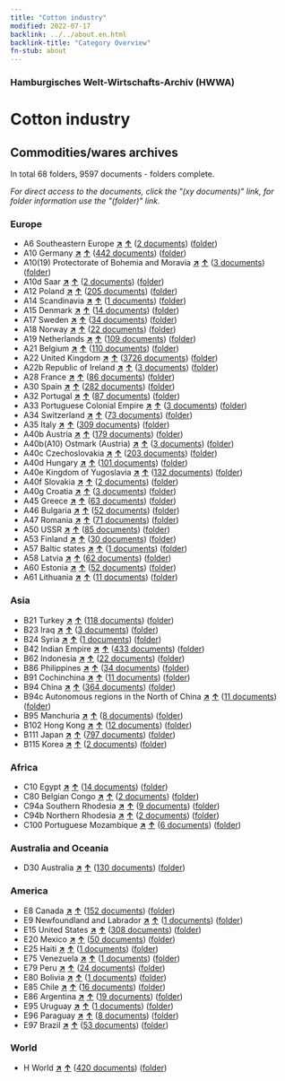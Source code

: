 ```yaml
---
title: "Cotton industry"
modified: 2022-07-17
backlink: ../../about.en.html
backlink-title: "Category Overview"
fn-stub: about
---
```


### Hamburgisches Welt-Wirtschafts-Archiv (HWWA)

# Cotton industry&#160; 







## Commodities/wares archives





In total 68 folders, 9597 documents - folders complete.

_For direct access to the documents, click the "(xy documents)" link, for folder information use the "(folder)" link._



### Europe

- A6 Southeastern Europe [**&nearr;**](../../../geo/i/140900/about.en.html "Southeastern Europe (all folders)") [**&uarr;**](../../../geo/about.en.html#A6 "Country category system") (<a href="https://pm20.zbw.eu/iiifview/folder/wa/142091,140900" title="about: Cotton industry : Southeastern Europe" target="_blank">2 documents</a>) ([folder](../../../../folder/wa/1420xx/142091/1409xx/140900/about.en.html))
- A10 Germany [**&nearr;**](../../../geo/i/126128/about.en.html "Germany (all folders)") [**&uarr;**](../../../geo/about.en.html#A10 "Country category system") (<a href="https://pm20.zbw.eu/iiifview/folder/wa/142091,126128" title="about: Cotton industry : Germany" target="_blank">442 documents</a>) ([folder](../../../../folder/wa/1420xx/142091/1261xx/126128/about.en.html))
- A10(19) Protectorate of Bohemia and Moravia [**&nearr;**](../../../geo/i/140098/about.en.html "Protectorate of Bohemia and Moravia (all folders)") [**&uarr;**](../../../geo/about.en.html#A10(19) "Country category system") (<a href="https://pm20.zbw.eu/iiifview/folder/wa/142091,140098" title="about: Cotton industry : Protectorate of Bohemia and Moravia" target="_blank">3 documents</a>) ([folder](../../../../folder/wa/1420xx/142091/1400xx/140098/about.en.html))
- A10d Saar [**&nearr;**](../../../geo/i/140938/about.en.html "Saar (all folders)") [**&uarr;**](../../../geo/about.en.html#A10d "Country category system") (<a href="https://pm20.zbw.eu/iiifview/folder/wa/142091,140938" title="about: Cotton industry : Saar" target="_blank">2 documents</a>) ([folder](../../../../folder/wa/1420xx/142091/1409xx/140938/about.en.html))
- A12 Poland [**&nearr;**](../../../geo/i/140962/about.en.html "Poland (all folders)") [**&uarr;**](../../../geo/about.en.html#A12 "Country category system") (<a href="https://pm20.zbw.eu/iiifview/folder/wa/142091,140962" title="about: Cotton industry : Poland" target="_blank">205 documents</a>) ([folder](../../../../folder/wa/1420xx/142091/1409xx/140962/about.en.html))
- A14 Scandinavia [**&nearr;**](../../../geo/i/140965/about.en.html "Scandinavia (all folders)") [**&uarr;**](../../../geo/about.en.html#A14 "Country category system") (<a href="https://pm20.zbw.eu/iiifview/folder/wa/142091,140965" title="about: Cotton industry : Scandinavia" target="_blank">1 documents</a>) ([folder](../../../../folder/wa/1420xx/142091/1409xx/140965/about.en.html))
- A15 Denmark [**&nearr;**](../../../geo/i/141739/about.en.html "Denmark (all folders)") [**&uarr;**](../../../geo/about.en.html#A15 "Country category system") (<a href="https://pm20.zbw.eu/iiifview/folder/wa/142091,141739" title="about: Cotton industry : Denmark" target="_blank">14 documents</a>) ([folder](../../../../folder/wa/1420xx/142091/1417xx/141739/about.en.html))
- A17 Sweden [**&nearr;**](../../../geo/i/140968/about.en.html "Sweden (all folders)") [**&uarr;**](../../../geo/about.en.html#A17 "Country category system") (<a href="https://pm20.zbw.eu/iiifview/folder/wa/142091,140968" title="about: Cotton industry : Sweden" target="_blank">34 documents</a>) ([folder](../../../../folder/wa/1420xx/142091/1409xx/140968/about.en.html))
- A18 Norway [**&nearr;**](../../../geo/i/140969/about.en.html "Norway (all folders)") [**&uarr;**](../../../geo/about.en.html#A18 "Country category system") (<a href="https://pm20.zbw.eu/iiifview/folder/wa/142091,140969" title="about: Cotton industry : Norway" target="_blank">22 documents</a>) ([folder](../../../../folder/wa/1420xx/142091/1409xx/140969/about.en.html))
- A19 Netherlands [**&nearr;**](../../../geo/i/140970/about.en.html "Netherlands (all folders)") [**&uarr;**](../../../geo/about.en.html#A19 "Country category system") (<a href="https://pm20.zbw.eu/iiifview/folder/wa/142091,140970" title="about: Cotton industry : Netherlands" target="_blank">109 documents</a>) ([folder](../../../../folder/wa/1420xx/142091/1409xx/140970/about.en.html))
- A21 Belgium [**&nearr;**](../../../geo/i/140972/about.en.html "Belgium (all folders)") [**&uarr;**](../../../geo/about.en.html#A21 "Country category system") (<a href="https://pm20.zbw.eu/iiifview/folder/wa/142091,140972" title="about: Cotton industry : Belgium" target="_blank">110 documents</a>) ([folder](../../../../folder/wa/1420xx/142091/1409xx/140972/about.en.html))
- A22 United Kingdom [**&nearr;**](../../../geo/i/140974/about.en.html "United Kingdom (all folders)") [**&uarr;**](../../../geo/about.en.html#A22 "Country category system") (<a href="https://pm20.zbw.eu/iiifview/folder/wa/142091,140974" title="about: Cotton industry : United Kingdom" target="_blank">3726 documents</a>) ([folder](../../../../folder/wa/1420xx/142091/1409xx/140974/about.en.html))
- A22b Republic of Ireland [**&nearr;**](../../../geo/i/140976/about.en.html "Republic of Ireland (all folders)") [**&uarr;**](../../../geo/about.en.html#A22b "Country category system") (<a href="https://pm20.zbw.eu/iiifview/folder/wa/142091,140976" title="about: Cotton industry : Republic of Ireland" target="_blank">3 documents</a>) ([folder](../../../../folder/wa/1420xx/142091/1409xx/140976/about.en.html))
- A28 France [**&nearr;**](../../../geo/i/140982/about.en.html "France (all folders)") [**&uarr;**](../../../geo/about.en.html#A28 "Country category system") (<a href="https://pm20.zbw.eu/iiifview/folder/wa/142091,140982" title="about: Cotton industry : France" target="_blank">86 documents</a>) ([folder](../../../../folder/wa/1420xx/142091/1409xx/140982/about.en.html))
- A30 Spain [**&nearr;**](../../../geo/i/140984/about.en.html "Spain (all folders)") [**&uarr;**](../../../geo/about.en.html#A30 "Country category system") (<a href="https://pm20.zbw.eu/iiifview/folder/wa/142091,140984" title="about: Cotton industry : Spain" target="_blank">282 documents</a>) ([folder](../../../../folder/wa/1420xx/142091/1409xx/140984/about.en.html))
- A32 Portugal [**&nearr;**](../../../geo/i/140987/about.en.html "Portugal (all folders)") [**&uarr;**](../../../geo/about.en.html#A32 "Country category system") (<a href="https://pm20.zbw.eu/iiifview/folder/wa/142091,140987" title="about: Cotton industry : Portugal" target="_blank">87 documents</a>) ([folder](../../../../folder/wa/1420xx/142091/1409xx/140987/about.en.html))
- A33 Portuguese Colonial Empire [**&nearr;**](../../../geo/i/140988/about.en.html "Portuguese Colonial Empire (all folders)") [**&uarr;**](../../../geo/about.en.html#A33 "Country category system") (<a href="https://pm20.zbw.eu/iiifview/folder/wa/142091,140988" title="about: Cotton industry : Portuguese Colonial Empire" target="_blank">3 documents</a>) ([folder](../../../../folder/wa/1420xx/142091/1409xx/140988/about.en.html))
- A34 Switzerland [**&nearr;**](../../../geo/i/141007/about.en.html "Switzerland (all folders)") [**&uarr;**](../../../geo/about.en.html#A34 "Country category system") (<a href="https://pm20.zbw.eu/iiifview/folder/wa/142091,141007" title="about: Cotton industry : Switzerland" target="_blank">73 documents</a>) ([folder](../../../../folder/wa/1420xx/142091/1410xx/141007/about.en.html))
- A35 Italy [**&nearr;**](../../../geo/i/141008/about.en.html "Italy (all folders)") [**&uarr;**](../../../geo/about.en.html#A35 "Country category system") (<a href="https://pm20.zbw.eu/iiifview/folder/wa/142091,141008" title="about: Cotton industry : Italy" target="_blank">309 documents</a>) ([folder](../../../../folder/wa/1420xx/142091/1410xx/141008/about.en.html))
- A40b Austria [**&nearr;**](../../../geo/i/141731/about.en.html "Austria (all folders)") [**&uarr;**](../../../geo/about.en.html#A40b "Country category system") (<a href="https://pm20.zbw.eu/iiifview/folder/wa/142091,141731" title="about: Cotton industry : Austria" target="_blank">179 documents</a>) ([folder](../../../../folder/wa/1420xx/142091/1417xx/141731/about.en.html))
- A40b(A10) Ostmark (Austria) [**&nearr;**](../../../geo/i/163025/about.en.html "Ostmark (Austria) (all folders)") [**&uarr;**](../../../geo/about.en.html#A40b(A10) "Country category system") (<a href="https://pm20.zbw.eu/iiifview/folder/wa/142091,163025" title="about: Cotton industry : Ostmark (Austria)" target="_blank">3 documents</a>) ([folder](../../../../folder/wa/1420xx/142091/1630xx/163025/about.en.html))
- A40c Czechoslovakia [**&nearr;**](../../../geo/i/141022/about.en.html "Czechoslovakia (all folders)") [**&uarr;**](../../../geo/about.en.html#A40c "Country category system") (<a href="https://pm20.zbw.eu/iiifview/folder/wa/142091,141022" title="about: Cotton industry : Czechoslovakia" target="_blank">203 documents</a>) ([folder](../../../../folder/wa/1420xx/142091/1410xx/141022/about.en.html))
- A40d Hungary [**&nearr;**](../../../geo/i/141025/about.en.html "Hungary (all folders)") [**&uarr;**](../../../geo/about.en.html#A40d "Country category system") (<a href="https://pm20.zbw.eu/iiifview/folder/wa/142091,141025" title="about: Cotton industry : Hungary" target="_blank">101 documents</a>) ([folder](../../../../folder/wa/1420xx/142091/1410xx/141025/about.en.html))
- A40e Kingdom of Yugoslavia [**&nearr;**](../../../geo/i/141028/about.en.html "Kingdom of Yugoslavia (all folders)") [**&uarr;**](../../../geo/about.en.html#A40e "Country category system") (<a href="https://pm20.zbw.eu/iiifview/folder/wa/142091,141028" title="about: Cotton industry : Kingdom of Yugoslavia" target="_blank">132 documents</a>) ([folder](../../../../folder/wa/1420xx/142091/1410xx/141028/about.en.html))
- A40f Slovakia [**&nearr;**](../../../geo/i/141029/about.en.html "Slovakia (all folders)") [**&uarr;**](../../../geo/about.en.html#A40f "Country category system") (<a href="https://pm20.zbw.eu/iiifview/folder/wa/142091,141029" title="about: Cotton industry : Slovakia" target="_blank">2 documents</a>) ([folder](../../../../folder/wa/1420xx/142091/1410xx/141029/about.en.html))
- A40g Croatia [**&nearr;**](../../../geo/i/141030/about.en.html "Croatia (all folders)") [**&uarr;**](../../../geo/about.en.html#A40g "Country category system") (<a href="https://pm20.zbw.eu/iiifview/folder/wa/142091,141030" title="about: Cotton industry : Croatia" target="_blank">3 documents</a>) ([folder](../../../../folder/wa/1420xx/142091/1410xx/141030/about.en.html))
- A45 Greece [**&nearr;**](../../../geo/i/141037/about.en.html "Greece (all folders)") [**&uarr;**](../../../geo/about.en.html#A45 "Country category system") (<a href="https://pm20.zbw.eu/iiifview/folder/wa/142091,141037" title="about: Cotton industry : Greece" target="_blank">63 documents</a>) ([folder](../../../../folder/wa/1420xx/142091/1410xx/141037/about.en.html))
- A46 Bulgaria [**&nearr;**](../../../geo/i/141039/about.en.html "Bulgaria (all folders)") [**&uarr;**](../../../geo/about.en.html#A46 "Country category system") (<a href="https://pm20.zbw.eu/iiifview/folder/wa/142091,141039" title="about: Cotton industry : Bulgaria" target="_blank">52 documents</a>) ([folder](../../../../folder/wa/1420xx/142091/1410xx/141039/about.en.html))
- A47 Romania [**&nearr;**](../../../geo/i/141040/about.en.html "Romania (all folders)") [**&uarr;**](../../../geo/about.en.html#A47 "Country category system") (<a href="https://pm20.zbw.eu/iiifview/folder/wa/142091,141040" title="about: Cotton industry : Romania" target="_blank">71 documents</a>) ([folder](../../../../folder/wa/1420xx/142091/1410xx/141040/about.en.html))
- A50 USSR [**&nearr;**](../../../geo/i/141043/about.en.html "USSR (all folders)") [**&uarr;**](../../../geo/about.en.html#A50 "Country category system") (<a href="https://pm20.zbw.eu/iiifview/folder/wa/142091,141043" title="about: Cotton industry : USSR" target="_blank">85 documents</a>) ([folder](../../../../folder/wa/1420xx/142091/1410xx/141043/about.en.html))
- A53 Finland [**&nearr;**](../../../geo/i/141046/about.en.html "Finland (all folders)") [**&uarr;**](../../../geo/about.en.html#A53 "Country category system") (<a href="https://pm20.zbw.eu/iiifview/folder/wa/142091,141046" title="about: Cotton industry : Finland" target="_blank">30 documents</a>) ([folder](../../../../folder/wa/1420xx/142091/1410xx/141046/about.en.html))
- A57 Baltic states [**&nearr;**](../../../geo/i/141049/about.en.html "Baltic states (all folders)") [**&uarr;**](../../../geo/about.en.html#A57 "Country category system") (<a href="https://pm20.zbw.eu/iiifview/folder/wa/142091,141049" title="about: Cotton industry : Baltic states" target="_blank">1 documents</a>) ([folder](../../../../folder/wa/1420xx/142091/1410xx/141049/about.en.html))
- A58 Latvia [**&nearr;**](../../../geo/i/141050/about.en.html "Latvia (all folders)") [**&uarr;**](../../../geo/about.en.html#A58 "Country category system") (<a href="https://pm20.zbw.eu/iiifview/folder/wa/142091,141050" title="about: Cotton industry : Latvia" target="_blank">62 documents</a>) ([folder](../../../../folder/wa/1420xx/142091/1410xx/141050/about.en.html))
- A60 Estonia [**&nearr;**](../../../geo/i/141052/about.en.html "Estonia (all folders)") [**&uarr;**](../../../geo/about.en.html#A60 "Country category system") (<a href="https://pm20.zbw.eu/iiifview/folder/wa/142091,141052" title="about: Cotton industry : Estonia" target="_blank">52 documents</a>) ([folder](../../../../folder/wa/1420xx/142091/1410xx/141052/about.en.html))
- A61 Lithuania [**&nearr;**](../../../geo/i/141053/about.en.html "Lithuania (all folders)") [**&uarr;**](../../../geo/about.en.html#A61 "Country category system") (<a href="https://pm20.zbw.eu/iiifview/folder/wa/142091,141053" title="about: Cotton industry : Lithuania" target="_blank">11 documents</a>) ([folder](../../../../folder/wa/1420xx/142091/1410xx/141053/about.en.html))

### Asia

- B21 Turkey [**&nearr;**](../../../geo/i/141111/about.en.html "Turkey (all folders)") [**&uarr;**](../../../geo/about.en.html#B21 "Country category system") (<a href="https://pm20.zbw.eu/iiifview/folder/wa/142091,141111" title="about: Cotton industry : Turkey" target="_blank">118 documents</a>) ([folder](../../../../folder/wa/1420xx/142091/1411xx/141111/about.en.html))
- B23 Iraq [**&nearr;**](../../../geo/i/141113/about.en.html "Iraq (all folders)") [**&uarr;**](../../../geo/about.en.html#B23 "Country category system") (<a href="https://pm20.zbw.eu/iiifview/folder/wa/142091,141113" title="about: Cotton industry : Iraq" target="_blank">3 documents</a>) ([folder](../../../../folder/wa/1420xx/142091/1411xx/141113/about.en.html))
- B24 Syria [**&nearr;**](../../../geo/i/141114/about.en.html "Syria (all folders)") [**&uarr;**](../../../geo/about.en.html#B24 "Country category system") (<a href="https://pm20.zbw.eu/iiifview/folder/wa/142091,141114" title="about: Cotton industry : Syria" target="_blank">1 documents</a>) ([folder](../../../../folder/wa/1420xx/142091/1411xx/141114/about.en.html))
- B42 Indian Empire [**&nearr;**](../../../geo/i/141189/about.en.html "Indian Empire (all folders)") [**&uarr;**](../../../geo/about.en.html#B42 "Country category system") (<a href="https://pm20.zbw.eu/iiifview/folder/wa/142091,141189" title="about: Cotton industry : Indian Empire" target="_blank">433 documents</a>) ([folder](../../../../folder/wa/1420xx/142091/1411xx/141189/about.en.html))
- B62 Indonesia [**&nearr;**](../../../geo/i/141218/about.en.html "Indonesia (all folders)") [**&uarr;**](../../../geo/about.en.html#B62 "Country category system") (<a href="https://pm20.zbw.eu/iiifview/folder/wa/142091,141218" title="about: Cotton industry : Indonesia" target="_blank">22 documents</a>) ([folder](../../../../folder/wa/1420xx/142091/1412xx/141218/about.en.html))
- B86 Philippines [**&nearr;**](../../../geo/i/141240/about.en.html "Philippines (all folders)") [**&uarr;**](../../../geo/about.en.html#B86 "Country category system") (<a href="https://pm20.zbw.eu/iiifview/folder/wa/142091,141240" title="about: Cotton industry : Philippines" target="_blank">34 documents</a>) ([folder](../../../../folder/wa/1420xx/142091/1412xx/141240/about.en.html))
- B91 Cochinchina [**&nearr;**](../../../geo/i/141243/about.en.html "Cochinchina (all folders)") [**&uarr;**](../../../geo/about.en.html#B91 "Country category system") (<a href="https://pm20.zbw.eu/iiifview/folder/wa/142091,141243" title="about: Cotton industry : Cochinchina" target="_blank">11 documents</a>) ([folder](../../../../folder/wa/1420xx/142091/1412xx/141243/about.en.html))
- B94 China [**&nearr;**](../../../geo/i/141253/about.en.html "China (all folders)") [**&uarr;**](../../../geo/about.en.html#B94 "Country category system") (<a href="https://pm20.zbw.eu/iiifview/folder/wa/142091,141253" title="about: Cotton industry : China" target="_blank">364 documents</a>) ([folder](../../../../folder/wa/1420xx/142091/1412xx/141253/about.en.html))
- B94c Autonomous regions in the North of China [**&nearr;**](../../../geo/i/141257/about.en.html "Autonomous regions in the North of China (all folders)") [**&uarr;**](../../../geo/about.en.html#B94c "Country category system") (<a href="https://pm20.zbw.eu/iiifview/folder/wa/142091,141257" title="about: Cotton industry : Autonomous regions in the North of China" target="_blank">11 documents</a>) ([folder](../../../../folder/wa/1420xx/142091/1412xx/141257/about.en.html))
- B95 Manchuria [**&nearr;**](../../../geo/i/141258/about.en.html "Manchuria (all folders)") [**&uarr;**](../../../geo/about.en.html#B95 "Country category system") (<a href="https://pm20.zbw.eu/iiifview/folder/wa/142091,141258" title="about: Cotton industry : Manchuria" target="_blank">8 documents</a>) ([folder](../../../../folder/wa/1420xx/142091/1412xx/141258/about.en.html))
- B102 Hong Kong [**&nearr;**](../../../geo/i/141268/about.en.html "Hong Kong (all folders)") [**&uarr;**](../../../geo/about.en.html#B102 "Country category system") (<a href="https://pm20.zbw.eu/iiifview/folder/wa/142091,141268" title="about: Cotton industry : Hong Kong" target="_blank">12 documents</a>) ([folder](../../../../folder/wa/1420xx/142091/1412xx/141268/about.en.html))
- B111 Japan [**&nearr;**](../../../geo/i/141272/about.en.html "Japan (all folders)") [**&uarr;**](../../../geo/about.en.html#B111 "Country category system") (<a href="https://pm20.zbw.eu/iiifview/folder/wa/142091,141272" title="about: Cotton industry : Japan" target="_blank">797 documents</a>) ([folder](../../../../folder/wa/1420xx/142091/1412xx/141272/about.en.html))
- B115 Korea [**&nearr;**](../../../geo/i/141276/about.en.html "Korea (all folders)") [**&uarr;**](../../../geo/about.en.html#B115 "Country category system") (<a href="https://pm20.zbw.eu/iiifview/folder/wa/142091,141276" title="about: Cotton industry : Korea" target="_blank">2 documents</a>) ([folder](../../../../folder/wa/1420xx/142091/1412xx/141276/about.en.html))

### Africa

- C10 Egypt [**&nearr;**](../../../geo/i/141336/about.en.html "Egypt (all folders)") [**&uarr;**](../../../geo/about.en.html#C10 "Country category system") (<a href="https://pm20.zbw.eu/iiifview/folder/wa/142091,141336" title="about: Cotton industry : Egypt" target="_blank">14 documents</a>) ([folder](../../../../folder/wa/1420xx/142091/1413xx/141336/about.en.html))
- C80 Belgian Congo [**&nearr;**](../../../geo/i/141444/about.en.html "Belgian Congo (all folders)") [**&uarr;**](../../../geo/about.en.html#C80 "Country category system") (<a href="https://pm20.zbw.eu/iiifview/folder/wa/142091,141444" title="about: Cotton industry : Belgian Congo" target="_blank">2 documents</a>) ([folder](../../../../folder/wa/1420xx/142091/1414xx/141444/about.en.html))
- C94a Southern Rhodesia [**&nearr;**](../../../geo/i/141457/about.en.html "Southern Rhodesia (all folders)") [**&uarr;**](../../../geo/about.en.html#C94a "Country category system") (<a href="https://pm20.zbw.eu/iiifview/folder/wa/142091,141457" title="about: Cotton industry : Southern Rhodesia" target="_blank">9 documents</a>) ([folder](../../../../folder/wa/1420xx/142091/1414xx/141457/about.en.html))
- C94b Northern Rhodesia [**&nearr;**](../../../geo/i/141458/about.en.html "Northern Rhodesia (all folders)") [**&uarr;**](../../../geo/about.en.html#C94b "Country category system") (<a href="https://pm20.zbw.eu/iiifview/folder/wa/142091,141458" title="about: Cotton industry : Northern Rhodesia" target="_blank">2 documents</a>) ([folder](../../../../folder/wa/1420xx/142091/1414xx/141458/about.en.html))
- C100 Portuguese Mozambique [**&nearr;**](../../../geo/i/141463/about.en.html "Portuguese Mozambique (all folders)") [**&uarr;**](../../../geo/about.en.html#C100 "Country category system") (<a href="https://pm20.zbw.eu/iiifview/folder/wa/142091,141463" title="about: Cotton industry : Portuguese Mozambique" target="_blank">6 documents</a>) ([folder](../../../../folder/wa/1420xx/142091/1414xx/141463/about.en.html))

### Australia and Oceania

- D30 Australia [**&nearr;**](../../../geo/i/141621/about.en.html "Australia (all folders)") [**&uarr;**](../../../geo/about.en.html#D30 "Country category system") (<a href="https://pm20.zbw.eu/iiifview/folder/wa/142091,141621" title="about: Cotton industry : Australia" target="_blank">130 documents</a>) ([folder](../../../../folder/wa/1420xx/142091/1416xx/141621/about.en.html))

### America

- E8 Canada [**&nearr;**](../../../geo/i/141644/about.en.html "Canada (all folders)") [**&uarr;**](../../../geo/about.en.html#E8 "Country category system") (<a href="https://pm20.zbw.eu/iiifview/folder/wa/142091,141644" title="about: Cotton industry : Canada" target="_blank">152 documents</a>) ([folder](../../../../folder/wa/1420xx/142091/1416xx/141644/about.en.html))
- E9 Newfoundland and Labrador [**&nearr;**](../../../geo/i/141648/about.en.html "Newfoundland and Labrador (all folders)") [**&uarr;**](../../../geo/about.en.html#E9 "Country category system") (<a href="https://pm20.zbw.eu/iiifview/folder/wa/142091,141648" title="about: Cotton industry : Newfoundland and Labrador" target="_blank">1 documents</a>) ([folder](../../../../folder/wa/1420xx/142091/1416xx/141648/about.en.html))
- E15 United States [**&nearr;**](../../../geo/i/141653/about.en.html "United States (all folders)") [**&uarr;**](../../../geo/about.en.html#E15 "Country category system") (<a href="https://pm20.zbw.eu/iiifview/folder/wa/142091,141653" title="about: Cotton industry : United States" target="_blank">308 documents</a>) ([folder](../../../../folder/wa/1420xx/142091/1416xx/141653/about.en.html))
- E20 Mexico [**&nearr;**](../../../geo/i/141657/about.en.html "Mexico (all folders)") [**&uarr;**](../../../geo/about.en.html#E20 "Country category system") (<a href="https://pm20.zbw.eu/iiifview/folder/wa/142091,141657" title="about: Cotton industry : Mexico" target="_blank">50 documents</a>) ([folder](../../../../folder/wa/1420xx/142091/1416xx/141657/about.en.html))
- E25 Haiti [**&nearr;**](../../../geo/i/141660/about.en.html "Haiti (all folders)") [**&uarr;**](../../../geo/about.en.html#E25 "Country category system") (<a href="https://pm20.zbw.eu/iiifview/folder/wa/142091,141660" title="about: Cotton industry : Haiti" target="_blank">1 documents</a>) ([folder](../../../../folder/wa/1420xx/142091/1416xx/141660/about.en.html))
- E75 Venezuela [**&nearr;**](../../../geo/i/141686/about.en.html "Venezuela (all folders)") [**&uarr;**](../../../geo/about.en.html#E75 "Country category system") (<a href="https://pm20.zbw.eu/iiifview/folder/wa/142091,141686" title="about: Cotton industry : Venezuela" target="_blank">1 documents</a>) ([folder](../../../../folder/wa/1420xx/142091/1416xx/141686/about.en.html))
- E79 Peru [**&nearr;**](../../../geo/i/141689/about.en.html "Peru (all folders)") [**&uarr;**](../../../geo/about.en.html#E79 "Country category system") (<a href="https://pm20.zbw.eu/iiifview/folder/wa/142091,141689" title="about: Cotton industry : Peru" target="_blank">24 documents</a>) ([folder](../../../../folder/wa/1420xx/142091/1416xx/141689/about.en.html))
- E80 Bolivia [**&nearr;**](../../../geo/i/141690/about.en.html "Bolivia (all folders)") [**&uarr;**](../../../geo/about.en.html#E80 "Country category system") (<a href="https://pm20.zbw.eu/iiifview/folder/wa/142091,141690" title="about: Cotton industry : Bolivia" target="_blank">1 documents</a>) ([folder](../../../../folder/wa/1420xx/142091/1416xx/141690/about.en.html))
- E85 Chile [**&nearr;**](../../../geo/i/141691/about.en.html "Chile (all folders)") [**&uarr;**](../../../geo/about.en.html#E85 "Country category system") (<a href="https://pm20.zbw.eu/iiifview/folder/wa/142091,141691" title="about: Cotton industry : Chile" target="_blank">16 documents</a>) ([folder](../../../../folder/wa/1420xx/142091/1416xx/141691/about.en.html))
- E86 Argentina [**&nearr;**](../../../geo/i/141692/about.en.html "Argentina (all folders)") [**&uarr;**](../../../geo/about.en.html#E86 "Country category system") (<a href="https://pm20.zbw.eu/iiifview/folder/wa/142091,141692" title="about: Cotton industry : Argentina" target="_blank">19 documents</a>) ([folder](../../../../folder/wa/1420xx/142091/1416xx/141692/about.en.html))
- E95 Uruguay [**&nearr;**](../../../geo/i/141695/about.en.html "Uruguay (all folders)") [**&uarr;**](../../../geo/about.en.html#E95 "Country category system") (<a href="https://pm20.zbw.eu/iiifview/folder/wa/142091,141695" title="about: Cotton industry : Uruguay" target="_blank">1 documents</a>) ([folder](../../../../folder/wa/1420xx/142091/1416xx/141695/about.en.html))
- E96 Paraguay [**&nearr;**](../../../geo/i/141696/about.en.html "Paraguay (all folders)") [**&uarr;**](../../../geo/about.en.html#E96 "Country category system") (<a href="https://pm20.zbw.eu/iiifview/folder/wa/142091,141696" title="about: Cotton industry : Paraguay" target="_blank">8 documents</a>) ([folder](../../../../folder/wa/1420xx/142091/1416xx/141696/about.en.html))
- E97 Brazil [**&nearr;**](../../../geo/i/141697/about.en.html "Brazil (all folders)") [**&uarr;**](../../../geo/about.en.html#E97 "Country category system") (<a href="https://pm20.zbw.eu/iiifview/folder/wa/142091,141697" title="about: Cotton industry : Brazil" target="_blank">53 documents</a>) ([folder](../../../../folder/wa/1420xx/142091/1416xx/141697/about.en.html))

### World

- H World [**&nearr;**](../../../geo/i/141728/about.en.html "World (all folders)") [**&uarr;**](../../../geo/about.en.html#H "Country category system") (<a href="https://pm20.zbw.eu/iiifview/folder/wa/142091,141728" title="about: Cotton industry : World" target="_blank">420 documents</a>) ([folder](../../../../folder/wa/1420xx/142091/1417xx/141728/about.en.html))








